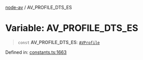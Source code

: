 [node-av](../globals.md) / AV\_PROFILE\_DTS\_ES

# Variable: AV\_PROFILE\_DTS\_ES

> `const` **AV\_PROFILE\_DTS\_ES**: [`AVProfile`](../type-aliases/AVProfile.md)

Defined in: [constants.ts:1663](https://github.com/seydx/av/blob/f8631fc881b394300b1479f511d55cf1c370a87f/src/constants/constants.ts#L1663)
